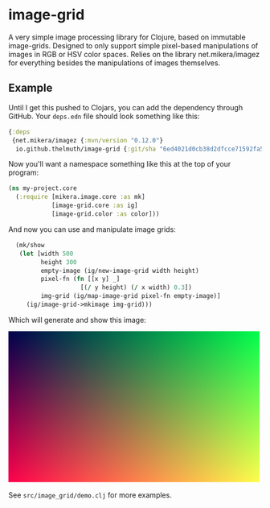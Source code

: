image-grid
==========

A very simple image processing library for Clojure, based on immutable image-grids. Designed to only support simple pixel-based manipulations of images in RGB or HSV color spaces. Relies on the library net.mikera/imagez for everything besides the manipulations of images themselves.

## Example

Until I get this pushed to Clojars, you can add the dependency through GitHub. Your `deps.edn` file should look something like this:

```clojure
{:deps
 {net.mikera/imagez {:mvn/version "0.12.0"} 
  io.github.thelmuth/image-grid {:git/sha "6ed4021d0cb38d2dfcce71592fa5b56176adce64"}}}
```

Now you'll want a namespace something like this at the top of your program:

```clojure
(ns my-project.core
  (:require [mikera.image.core :as mk]
            [image-grid.core :as ig]
            [image-grid.color :as color]))
```

And now you can use and manipulate image grids:

```clojure
  (mk/show
   (let [width 500
         height 300
         empty-image (ig/new-image-grid width height)
         pixel-fn (fn [[x y] _]
                    [(/ y height) (/ x width) 0.3])
         img-grid (ig/map-image-grid pixel-fn empty-image)]
     (ig/image-grid->mkimage img-grid)))
```

Which will generate and show this image:

![Gradient](https://github.com/thelmuth/image-grid/blob/main/images/ig-gradient.png)

See `src/image_grid/demo.clj` for more examples.